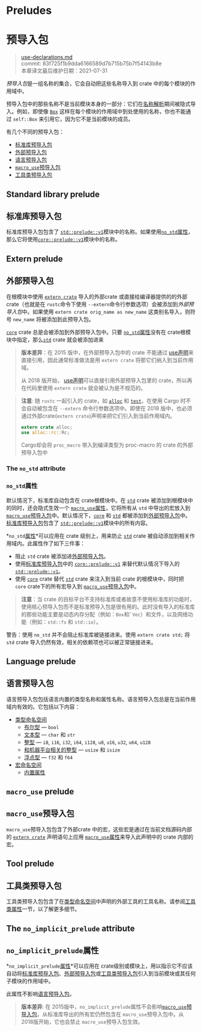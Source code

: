 # Preludes
# 预导入包

>[use-declarations.md](https://github.com/rust-lang/reference/blob/master/src/names/preludes.md)\
>commit: 83f725f1b9dda6166589d7b715b75b7f54143b8e \
>本章译文最后维护日期：2021-07-31

*预导入包*是一组名称的集合，它会自动把这些名称导入到 crate 中的每个模块的作用域中。

预导入包中的那些名称不是当前模块本身的一部分：它们在[名称解析][name resolution]期间被隐式导入。例如，即使像 [`Box`] 这样在每个模块的作用域中到处使用的名称，你也不能通过 `self::Box` 来引用它，因为它不是当前模块的成员。

有几个不同的预导入包：

- [标准库预导入包][Standard library prelude]
- [外部预导入包][Extern prelude]
- [语言预导入包][Language prelude]
- [`macro_use`预导入包][`macro_use` prelude]
- [工具类预导入包][Tool prelude]

## Standard library prelude
## 标准库预导入包

标准库预导入包包含了 [`std::prelude::v1`]模块中的名称。如果使用[`no_std`属性][`no_std` attribute]，那么它将使用[`core::prelude::v1`]模块中的名称。

## Extern prelude
## 外部预导入包

在根模块中使用 [`extern crate`] 导入的外部crate 或直接给编译器提供的的外部crate（也就是在 `rustc`命令下使用 `--extern`命令行参数选项）会被添加到*外部预导入包*中。如果使用 `extern crate orig_name as new_name` 这类别名导入，则符号 `new_name` 将被添加到此预导入包。

[`core`] crate 总是会被添加到外部预导入包中。只要 [`no_std`属性][`no_std` attribute]没有在 crate根模块中指定，那么[`std`] crate 就会被添加进来

> **版本差异**：在 2015 版中，在外部预导入包中的 crate 不能通过 [use声明][use declarations]来直接引用，因此通常标准做法是用 `extern crate` 将那它们纳入到当前作用域。
> 
> 从 2018 版开始， [use声明][use declarations]可以直接引用外部预导入包里的 crate，所以再在代码里使用 `extern crate` 就会被认为是不规范的。

> **注意**: 随 `rustc` 一起引入的 crate，如 [`alloc`] 和 [`test`]，在使用 Cargo 时不会自动被包含在 `--extern` 命令行参数选项中。即使在 2018 版中，也必须通过外部crate(`extern crate`)声明来把它们引入到当前作用域内。
>
> ```rust
> extern crate alloc;
> use alloc::rc::Rc;
> ```
>
> Cargo却会将 `proc_macro` 带入到编译类型为 proc-macro 的 crate 的外部预导入包中
> 
<!--
查看 https://github.com/rust-lang/rust/issues/57288 以了解更多关于 alloc/test 的限制。
-->

### The `no_std` attribute
### `no_std`属性

默认情况下，标准库自动包含在 crate根模块中。在 [`std`] crate 被添加到根模块中的同时，还会隐式生效一个 [`macro_use`属性][`macro_use` attribute]，它将所有从 `std` 中导出的宏放入到[`macro_use`预导入包][`macro_use` prelude]中。默认情况下，[`core`] 和 [`std`] 都被添加到[外部预导入包][extern prelude]中。[标准库预导入包][standard library prelude]包含了 [`std::prelude::v1`]模块中的所有内容。

*`no_std`[属性][attribute]*可以应用在 crate 级别上，用来防止 [`std`] crate 被自动添加到相关作用域内。此属性作了如下三件事：

* 阻止 `std` crate 被添加进[外部预导入包](#extern-prelude)。
* 使用[标准库预导入包][standard library prelude]中的 [`core::prelude::v1`] 来替代默认情况下导入的 [`std::prelude::v1`]。
* 使用 [`core`] crate 替代 [`std`] crate 来注入到当前 crate 的根模块中，同时把 `core` crate下的所有宏导入到 [`macro_use`预导入包][`macro_use` prelude]中。

> **注意**：当 crate 的目标平台不支持标准库或者故意不使用标准库的功能时，使用核心预导入包而不是标准预导入包是很有用的。此时没有导入的标准库的那些功能主要是动态内存分配（例如：`Box`和' `Vec`）和文件，以及网络功能（例如：`std::fs` 和 `std::io`）。

<div class="warning">

警告：使用 `no_std` 并不会阻止标准库被链接进来。使用 `extern crate std;` 将 `std` crate 导入仍然有效，相关的依赖项也可以被正常链接进来。

</div>

## Language prelude
## 语言预导入包

语言预导入包包括语言内置的类型名称和属性名称。语言预导入包总是在当前作用域内有效的。它包括以下内容：

* [类型命名空间][Type namespace]
    * [布尔型][Boolean type] — `bool`
    * [文本型][Textual types] — `char` 和 `str`
    * [整型][Integer types] — `i8`, `i16`, `i32`, `i64`, `i128`, `u8`, `u16`, `u32`, `u64`, `u128`
    * [和机器平台相关的整型][Machine-dependent integer types] — `usize` 和 `isize`
    * [浮点型][floating-point types] — `f32` 和 `f64`
* [宏命名空间][Macro namespace]
    * [内置属性][Built-in attributes]

## `macro_use` prelude
## `macro_use`预导入包

`macro_use`预导入包包含了外部crate 中的宏，这些宏是通过在当前文档源码内部的 [`extern crate`] 声明语句上应用 [`macro_use`属性][`macro_use` attribute]来导入此声明中的 crate 内部的宏。

## Tool prelude
## 工具类预导入包

工具类预导入包包含了在[类型命名空间][type namespace]中声明的外部工具的工具名称。请参阅[工具类属性][tool attributes]一节，以了解更多细节。

## The `no_implicit_prelude` attribute
## `no_implicit_prelude`属性

*`no_implicit_prelude`[属性][attribute]*可以应用在 crate级别或模块上，用以指示它不应该自动将[标准库预导入包][standard library prelude]、[外部预导入包][extern prelude]或[工具类预导入包][tool prelude]引入到当前模块或其任何子模块的作用域中。

此属性不影响[语言预导入包][language prelude]。

> **版本差异**: 在 2015版中，`no_implicit_prelude`属性不会影响[`macro_use`预导入包][`macro_use` prelude]，从标准库导出的所有宏仍然包含在 `macro_use`预导入包中。从 2018版开始，它也会禁止 `macro_use`预导入包生效。


[`alloc`]: ../../alloc/index.html
[`Box`]: ../../std/boxed/struct.Box.html
[`core::prelude::v1`]: ../../core/prelude/index.html
[`core`]: ../../core/index.html
[`extern crate`]: ../items/extern-crates.md
[`macro_use` attribute]: ../macros-by-example.md#the-macro_use-attribute
[`macro_use` prelude]: #macro_use-prelude
[`no_std` attribute]: #the-no_std-attribute
[`no_std` attribute]: #the-no_std-attribute
[`std::prelude::v1`]: ../../std/prelude/index.html
[`std`]: ../../std/index.html
[`test`]: ../../test/index.html
[attribute]: ../attributes.md
[Boolean type]: ../types/boolean.md
[Built-in attributes]: ../attributes.md#built-in-attributes-index
[extern prelude]: #extern-prelude
[floating-point types]: ../types/numeric.md#floating-point-types
[Integer types]: ../types/numeric.md#integer-types
[Language prelude]: #language-prelude
[Machine-dependent integer types]: ../types/numeric.md#machine-dependent-integer-types
[Macro namespace]: namespaces.md
[name resolution]: name-resolution.md
[Standard library prelude]: #standard-library-prelude
[Textual types]: ../types/textual.md
[tool attributes]: ../attributes.md#tool-attributes
[Tool prelude]: #tool-prelude
[Type namespace]: namespaces.md
[use declarations]: ../items/use-declarations.md
